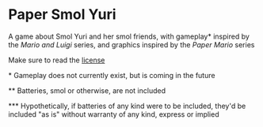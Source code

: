 # Paper Smol Yuri
A game about Smol Yuri and her smol friends, with gameplay\* inspired by the *Mario and Luigi* series, and graphics inspired by the *Paper Mario* series

Make sure to read the [license](LICENSE.md)

\* Gameplay does not currently exist, but is coming in the future

\*\* Batteries, smol or otherwise, are not included

\*\*\* Hypothetically, if batteries of any kind were to be included, they'd be included "as is" without warranty of any kind, express or implied
